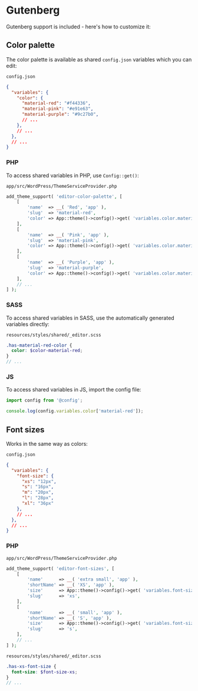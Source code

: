 # Gutenberg

Gutenberg support is included - here's how to customize it:

## Color palette

The color palette is available as shared `config.json` variables which you can edit:

`config.json`
```json
{
  "variables": {
    "color": {
      "material-red": "#f44336",
      "material-pink": "#e91e63",
      "material-purple": "#9c27b0",
      // ...
    },
    // ...
  },
  // ...
}
```

### PHP

To access shared variables in PHP, use `Config::get()`:

`app/src/WordPress/ThemeServiceProvider.php`
```php
add_theme_support( 'editor-color-palette', [
	[
		'name'  => __( 'Red', 'app' ),
		'slug'  => 'material-red',
		'color' => App::theme()->config()->get( 'variables.color.material-red', '#000000' ),
	],
	[
		'name'  => __( 'Pink', 'app' ),
		'slug'  => 'material-pink',
		'color' => App::theme()->config()->get( 'variables.color.material-pink', '#000000' ),
	],
	[
		'name'  => __( 'Purple', 'app' ),
		'slug'  => 'material-purple',
		'color' => App::theme()->config()->get( 'variables.color.material-purple', '#000000' ),
	],
	// ...
] );
```

### SASS

To access shared variables in SASS, use the automatically generated variables directly:

`resources/styles/shared/_editor.scss`
```scss
.has-material-red-color {
  color: $color-material-red;
}
// ...
```

### JS

To access shared variables in JS, import the config file:
```js
import config from '@config';

console.log(config.variables.color['material-red']);
```

## Font sizes

Works in the same way as colors:

`config.json`
```json
{
  "variables": {
    "font-size": {
      "xs": "12px",
      "s": "16px",
      "m": "20px",
      "l": "28px",
      "xl": "36px"
    },
    // ...
  },
  // ...
}
```

### PHP

`app/src/WordPress/ThemeServiceProvider.php`
```php
add_theme_support( 'editor-font-sizes', [
	[
        'name'      => __( 'extra small', 'app' ),
        'shortName' => __( 'XS', 'app' ),
        'size'      => App::theme()->config()->get( 'variables.font-size.xs', 12 ),
        'slug'      => 'xs',
    ],
    [
        'name'      => __( 'small', 'app' ),
        'shortName' => __( 'S', 'app' ),
        'size'      => App::theme()->config()->get( 'variables.font-size.s', 16 ),
        'slug'      => 's',
    ],
	// ...
] );
```

`resources/styles/shared/_editor.scss`
```scss
.has-xs-font-size {
  font-size: $font-size-xs;
}
// ...
```
